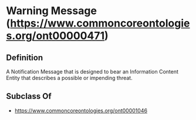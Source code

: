 # Warning Message (https://www.commoncoreontologies.org/ont00000471)

## Definition
A Notification Message that is designed to bear an Information Content Entity that describes a possible or impending threat.

## Subclass Of
- https://www.commoncoreontologies.org/ont00001046

